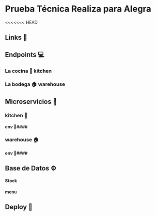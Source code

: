 # Prueba Técnica Realiza para Alegra #
<<<<<<< HEAD
## Links 🔗 ##
## Endpoints 💻 ##
### La cocina 🍳 kitchen ###
### La bodega 🏠 warehouse ###
## Microservicios 🐳 ##
### kitchen 🍳 ###
#### env 🧪####
### warehouse 🏠 ###
#### env 🧪####
## Base de Datos ⚙ ##
#### Stock ####
#### menu ####
## Deploy 🎇 ##
